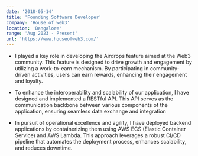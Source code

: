 ```yaml
---
date: '2018-05-14'
title: 'Founding Software Developer'
company: 'House of web3'
location: 'Bangalore'
range: 'Aug 2023 - Present'
url: 'https://www.houseofweb3.com/'
---
```


- I played a key role in developing the Airdrops feature aimed at the Web3 community. This feature is designed to drive growth and engagement by utilizing a work-to-earn mechanism. By participating in community-driven activities, users can earn rewards, enhancing their engagement and loyalty.

- To enhance the interoperability and scalability of our application, I have designed and implemented a RESTful API. This API serves as the communication backbone between various components of the application, ensuring seamless data exchange and integration
- In pursuit of operational excellence and agility, I have deployed backend applications by containerizing them using AWS ECS (Elastic Container Service) and AWS Lambda. This approach leverages a robust CI/CD pipeline that automates the deployment process, enhances scalability, and reduces downtime.
<!-- - Provide leadership within engineering department through close collaboration, knowledge shares, and mentorship -->
